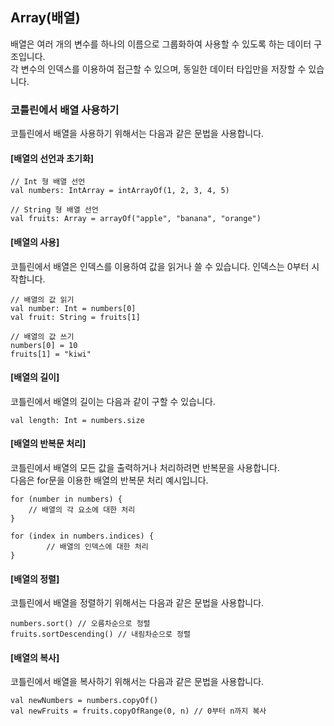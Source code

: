 ## Array(배열)

배열은 여러 개의 변수를 하나의 이름으로 그룹화하여 사용할 수 있도록 하는 데이터 구조입니다.  
각 변수의 인덱스를 이용하여 접근할 수 있으며, 동일한 데이터 타입만을 저장할 수 있습니다.

### 코틀린에서 배열 사용하기  
코틀린에서 배열을 사용하기 위해서는 다음과 같은 문법을 사용합니다.  
#### [배열의 선언과 초기화]
<pre><code>// Int 형 배열 선언
val numbers: IntArray = intArrayOf(1, 2, 3, 4, 5)

// String 형 배열 선언
val fruits: Array<String> = arrayOf("apple", "banana", "orange")</code></pre>

#### [배열의 사용]
코틀린에서 배열은 인덱스를 이용하여 값을 읽거나 쓸 수 있습니다. 인덱스는 0부터 시작합니다.
<pre><code>// 배열의 값 읽기
val number: Int = numbers[0]
val fruit: String = fruits[1]

// 배열의 값 쓰기
numbers[0] = 10
fruits[1] = "kiwi"</code></pre>

#### [배열의 길이]
코틀린에서 배열의 길이는 다음과 같이 구할 수 있습니다.
<pre><code>val length: Int = numbers.size</code></pre>

#### [배열의 반복문 처리]
코틀린에서 배열의 모든 값을 출력하거나 처리하려면 반복문을 사용합니다.  
다음은 for문을 이용한 배열의 반복문 처리 예시입니다.
<pre><code>for (number in numbers) {
    // 배열의 각 요소에 대한 처리
}

for (index in numbers.indices) {
		// 배열의 인덱스에 대한 처리
}</code></pre>

#### [배열의 정렬]
코틀린에서 배열을 정렬하기 위해서는 다음과 같은 문법을 사용합니다.
<pre><code>numbers.sort() // 오름차순으로 정렬
fruits.sortDescending() // 내림차순으로 정렬</code></pre>

#### [배열의 복사]
코틀린에서 배열을 복사하기 위해서는 다음과 같은 문법을 사용합니다.
<pre><code>val newNumbers = numbers.copyOf()
val newFruits = fruits.copyOfRange(0, n) // 0부터 n까지 복사</code></pre>
